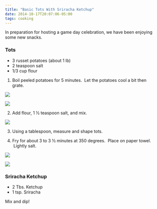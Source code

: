 ```yaml
---
title: "Basic Tots With Sriracha Ketchup"
date: 2014-10-17T20:07:06-05:00
tags: cooking
---
```



In preparation for hosting a game day celebration, we have been enjoying some new snacks.

### Tots

* 3 russet potatoes (about 1 lb)
* 2 teaspoon salt
* 1/3 cup flour

1. Boil peeled potatoes for 5 minutes.  Let the potatoes cool a bit then grate.

![](https://64.media.tumblr.com/a2b6ed4add274dfd952d41ebfb806dc1/tumblr_inline_pka72vKBjC1s0g177_500.jpg)

![](https://64.media.tumblr.com/cd766d45fc759512146ad1142c3b1ff5/tumblr_inline_pka72vvAUQ1s0g177_500.jpg)

2. Add flour, 1 ½ teaspoon salt, and mix.

![](https://64.media.tumblr.com/67f3fc0661a2b79821a40b21f3e01dfd/tumblr_inline_pka72wo7rH1s0g177_500.jpg)

3. Using a tablespoon, measure and shape tots.

4. Fry for about 3 to 3 ½ minutes at 350 degrees.  Place on paper towel.  Lightly salt.

![](https://64.media.tumblr.com/0fd69160c86807d40e07500b3db0351f/tumblr_inline_pka72wLzci1s0g177_500.jpg)

![](https://64.media.tumblr.com/c964dabeef9a0e5fc0a2e5f240c28afe/tumblr_inline_pka72wiPvn1s0g177_500.jpg)

### Sriracha Ketchup

- 2 Tbs. Ketchup
- 1 tsp. Sriracha

Mix and dip!


